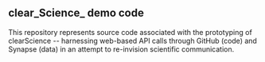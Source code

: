 ## clear_Science_ demo code
This repository represents source code associated with the prototyping of clearScience -- harnessing web-based API calls through GitHub (code) and Synapse (data) in an attempt to re-invision scientific communication.
